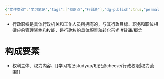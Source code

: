 ```yaml
---
{"文件类别":"学习笔记","tags":["知识点","行政法"],"dg-publish":true,"permalink":"/学习笔记studyup/知识点cheese/行政职权/","dgPassFrontmatter":true,"created":"2024-09-12T15:47:05.321+08:00","updated":"2024-10-25T12:37:33.044+08:00"}
---
```


- 行政职权是具体行政机关和工作人员所拥有的，与其行政目标、职务和职位相适应的管理资格和权能，是行政权的具体配置和转化形式 #背诵/概念 
# 构成要素
- 权利主体、权力内容、[[学习笔记studyup/知识点cheese/行政权限\|权力范围]]
